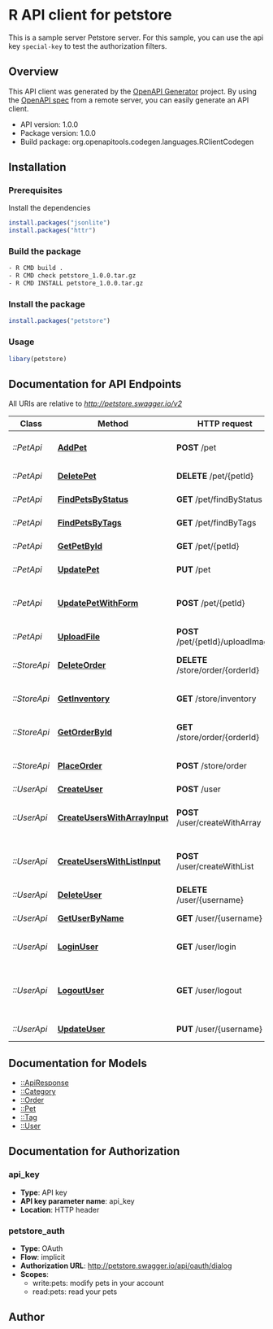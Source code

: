 # R API client for petstore

This is a sample server Petstore server. For this sample, you can use the api key `special-key` to test the authorization filters.

## Overview
This API client was generated by the [OpenAPI Generator](https://openapi-generator.tech) project. By using the [OpenAPI spec](https://openapis.org) from a remote server, you can easily generate an API client.

- API version: 1.0.0
- Package version: 1.0.0
- Build package: org.openapitools.codegen.languages.RClientCodegen

## Installation

### Prerequisites

Install the dependencies

```R
install.packages("jsonlite")
install.packages("httr")
```

### Build the package

```sh
- R CMD build .
- R CMD check petstore_1.0.0.tar.gz
- R CMD INSTALL petstore_1.0.0.tar.gz
```

### Install the package

```R
install.packages("petstore")
```

### Usage

```R
libary(petstore)
```

## Documentation for API Endpoints

All URIs are relative to *http://petstore.swagger.io/v2*

Class | Method | HTTP request | Description
------------ | ------------- | ------------- | -------------
*::PetApi* | [**AddPet**](docs/PetApi.md#AddPet) | **POST** /pet | Add a new pet to the store
*::PetApi* | [**DeletePet**](docs/PetApi.md#DeletePet) | **DELETE** /pet/{petId} | Deletes a pet
*::PetApi* | [**FindPetsByStatus**](docs/PetApi.md#FindPetsByStatus) | **GET** /pet/findByStatus | Finds Pets by status
*::PetApi* | [**FindPetsByTags**](docs/PetApi.md#FindPetsByTags) | **GET** /pet/findByTags | Finds Pets by tags
*::PetApi* | [**GetPetById**](docs/PetApi.md#GetPetById) | **GET** /pet/{petId} | Find pet by ID
*::PetApi* | [**UpdatePet**](docs/PetApi.md#UpdatePet) | **PUT** /pet | Update an existing pet
*::PetApi* | [**UpdatePetWithForm**](docs/PetApi.md#UpdatePetWithForm) | **POST** /pet/{petId} | Updates a pet in the store with form data
*::PetApi* | [**UploadFile**](docs/PetApi.md#UploadFile) | **POST** /pet/{petId}/uploadImage | uploads an image
*::StoreApi* | [**DeleteOrder**](docs/StoreApi.md#DeleteOrder) | **DELETE** /store/order/{orderId} | Delete purchase order by ID
*::StoreApi* | [**GetInventory**](docs/StoreApi.md#GetInventory) | **GET** /store/inventory | Returns pet inventories by status
*::StoreApi* | [**GetOrderById**](docs/StoreApi.md#GetOrderById) | **GET** /store/order/{orderId} | Find purchase order by ID
*::StoreApi* | [**PlaceOrder**](docs/StoreApi.md#PlaceOrder) | **POST** /store/order | Place an order for a pet
*::UserApi* | [**CreateUser**](docs/UserApi.md#CreateUser) | **POST** /user | Create user
*::UserApi* | [**CreateUsersWithArrayInput**](docs/UserApi.md#CreateUsersWithArrayInput) | **POST** /user/createWithArray | Creates list of users with given input array
*::UserApi* | [**CreateUsersWithListInput**](docs/UserApi.md#CreateUsersWithListInput) | **POST** /user/createWithList | Creates list of users with given input array
*::UserApi* | [**DeleteUser**](docs/UserApi.md#DeleteUser) | **DELETE** /user/{username} | Delete user
*::UserApi* | [**GetUserByName**](docs/UserApi.md#GetUserByName) | **GET** /user/{username} | Get user by user name
*::UserApi* | [**LoginUser**](docs/UserApi.md#LoginUser) | **GET** /user/login | Logs user into the system
*::UserApi* | [**LogoutUser**](docs/UserApi.md#LogoutUser) | **GET** /user/logout | Logs out current logged in user session
*::UserApi* | [**UpdateUser**](docs/UserApi.md#UpdateUser) | **PUT** /user/{username} | Updated user


## Documentation for Models

 - [::ApiResponse](docs/ApiResponse.md)
 - [::Category](docs/Category.md)
 - [::Order](docs/Order.md)
 - [::Pet](docs/Pet.md)
 - [::Tag](docs/Tag.md)
 - [::User](docs/User.md)


## Documentation for Authorization


### api_key

- **Type**: API key
- **API key parameter name**: api_key
- **Location**: HTTP header

### petstore_auth

- **Type**: OAuth
- **Flow**: implicit
- **Authorization URL**: http://petstore.swagger.io/api/oauth/dialog
- **Scopes**: 
  - write:pets: modify pets in your account
  - read:pets: read your pets



## Author



